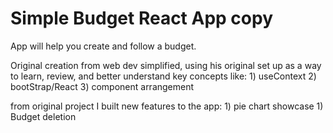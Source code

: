 # Simple Budget React App copy

App will help you create and follow a budget.

Original creation from web dev simplified, using his original set up as a way to learn, review, and better understand key concepts like:
    1) useContext
    2) bootStrap/React
    3) component arrangement


from original project I built new features to the app:
    1) pie chart showcase
    1) Budget deletion
  
